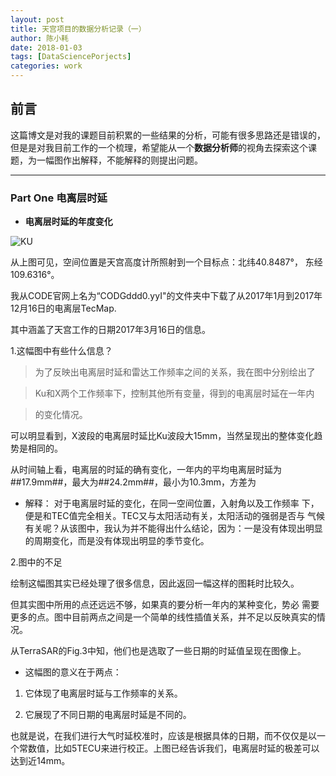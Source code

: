 ```yaml
---
layout: post
title: 天宫项目的数据分析记录（一）
author: 陈小耗
date: 2018-01-03
tags: [DataSciencePorjects]
categories: work
---
```


## 前言

这篇博文是对我的课题目前积累的一些结果的分析，可能有很多思路还是错误的，但是是对我目前工作的一个梳理，希望能从一个**数据分析师**的视角去探索这个课题，为一幅图作出解释，不能解释的则提出问题。

***

### Part One 电离层时延

- **电离层时延的年度变化**

![KU]({{site.baseurl}}/assets/img/TG/Iono/ID_year.png)

从上图可见，空间位置是天宫高度计所照射到一个目标点：北纬40.8487°，
东经109.6316°。

我从CODE官网上名为“CODGddd0.yyI"的文件夹中下载了从2017年1月到2017年12月16日的电离层TecMap.

其中涵盖了天宫工作的日期2017年3月16日的信息。

1.这幅图中有些什么信息？

> 为了反映出电离层时延和雷达工作频率之间的关系，我在图中分别绘出了

> Ku和X两个工作频率下，控制其他所有变量，得到的电离层时延在一年内

> 的变化情况。

可以明显看到，X波段的电离层时延比Ku波段大15mm，当然呈现出的整体变化趋势是相同的。

从时间轴上看，电离层的时延的确有变化，一年内的平均电离层时延为##17.9mm##，最大为##24.2mm##，最小为10.3mm，方差为

- 解释： 对于电离层时延的变化，在同一空间位置，入射角以及工作频率
下，便是和TEC值完全相关。TEC又与太阳活动有关，太阳活动的强弱是否与
气候有关呢？从该图中，我认为并不能得出什么结论，因为：一是没有体现出明显的周期变化，而是没有体现出明显的季节变化。

2.图中的不足

绘制这幅图其实已经处理了很多信息，因此返回一幅这样的图耗时比较久。

但其实图中所用的点还远远不够，如果真的要分析一年内的某种变化，势必
需要更多的点。图中目前两点之间是一个简单的线性插值关系，并不足以反映真实的情况。

从TerraSAR的Fig.3中知，他们也是选取了一些日期的时延值呈现在图像上。

- 这幅图的意义在于两点：

1. 它体现了电离层时延与工作频率的关系。

2. 它展现了不同日期的电离层时延是不同的。

也就是说，在我们进行大气时延校准时，应该是根据具体的日期，而不仅仅是以一个常数值，比如5TECU来进行校正。上图已经告诉我们，电离层时延的极差可以达到近14mm。





